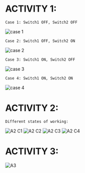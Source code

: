 # ACTIVITY 1:
    Case 1: Switch1 OFF, Switch2 OFF
![case 1](https://user-images.githubusercontent.com/89760551/133736476-b0c631ca-6a2d-46a6-837b-7e401847d6b2.png)

    Case 2: Switch1 OFF, Switch2 ON
![case 2](https://user-images.githubusercontent.com/89760551/133736578-bb10b617-35c0-4329-8e05-7c6f4d46ae20.png)

    Case 3: Switch1 ON, Switch2 OFF
![case 3](https://user-images.githubusercontent.com/89760551/133736702-6fb89b63-2505-4353-b3b9-fa145405f32d.png)

    Case 4: Switch1 ON, Switch2 ON
![case 4](https://user-images.githubusercontent.com/89760551/133736777-19e5d861-f92a-4592-8051-53b732396b88.png)

# ACTIVITY 2:
    Different states of working:
![A2 C1](https://user-images.githubusercontent.com/89760551/133736911-5aae8cd0-bccc-497d-892b-ab9e971a89e2.png)  ![A2 C2](https://user-images.githubusercontent.com/89760551/133736943-be69928b-d025-42d6-b15c-45b8b1db873f.png)
![A2 C3](https://user-images.githubusercontent.com/89760551/133736982-72c83e28-daeb-4773-9c40-1416b1a6b689.png)   ![A2 C4](https://user-images.githubusercontent.com/89760551/133737022-649b0c33-b387-4333-861d-3637e9a94f64.png)


# ACTIVITY 3:
![A3](https://user-images.githubusercontent.com/89760551/133737123-b2cb76a0-96ba-4be9-a3e1-001199cab1af.png)




